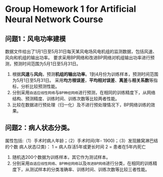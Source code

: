 # Group Homework 1 for Artificial Neural Network Course

## 问题1：风电功率建模
数据文件给出了1月1日至5月31日每天某风电场风电机组的监测数据，包括风速、风向和机组的输出功率。
要求采用BP网络和改进BP网络对机组输出功率进行预测，预测时间范围为5月1日至5月31日。
1. 根据**风速**与**风向**，预测**机组的输出功率**。1到4月份为训练样本，预测时间范围为5月1日至5月31日。 采用**均方根误差**，**平均相对误差**、**离差**与**相关系数**等指标，分析比较预测性能。
2. 分别采用`自适应线性网络`与`BP神经网络`进行预测，在相同的训练精度下，从网络结构、预测精度、训练时间、训练次数等比较两者性能。
3. 比较在数据进行预处理（归一化）及不进行预处理情况下，BP网络训练的效果。

## 问题2：病人状态分类。
属性包括:（1）手术时病人年龄；（2）手术时间(年- 1900)；（3）发现腋窝淋巴结的个数
病人状态(2类)：
1 = 病人存活5年或更长时间
2 = 患者在5年内死亡

1.  随机选200个数据为训练样本，其它作为测试样本。
2. 分别采用`自适应线性网络`、`BP神经网络`以及`改进BP网络`进行分类，在相同的训练精度下，从测试样本的分类准确率、训练时间、训练次数等比较三者性能。